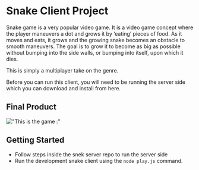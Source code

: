 # Snake Client Project

Snake game is a very popular video game. It is a video game concept where the player maneuvers a dot and grows it by ‘eating’ pieces of food. As it moves and eats, it grows and the growing snake becomes an obstacle to smooth maneuvers. The goal is to grow it to become as big as possible without bumping into the side walls, or bumping into itself, upon which it dies.

This is simply a multiplayer take on the genre.

Before you can run this client, you will need to be running the server side which you can download and install from here. 

## Final Product

!["This is the game :"](https://user-images.githubusercontent.com/83661028/130308744-8d23acb7-d7f2-4864-8fa1-2259ebb5b467.png)



## Getting Started

- Follow steps inside the snek server repo to run the server side
- Run the development snake client using the `node play.js` command.